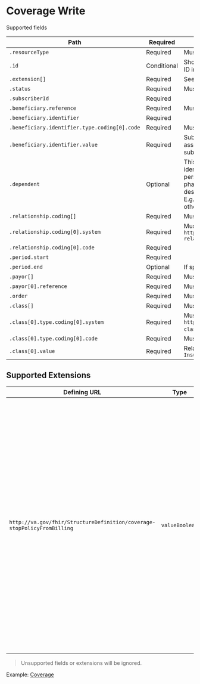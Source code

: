 # Coverage Write

Supported fields

|Path|Required|Notes|
|---|---|---|
|`.resourceType` | Required | Must be `Coverage`. |
|`.id` | Conditional | Should be omitted on create. Must match Coverage ID in URL on update. |
| `.extension[]` | Required | See [Supported Extensions](#supported-extensions) below. |
| `.status` | Required | Must be `active`. |
| `.subscriberId` | Required | |
| `.beneficiary.reference` | Required | Must be full or relative URL to `Patient` resource. |
| `.beneficiary.identifier` | Required | |
| `.beneficiary.identifier.type.coding[0].code` | Required | Must be `MB`. |
| `.beneficiary.identifier.value` | Required | Subscriber's primary ID number. This number is assigned by the payer and can be found on the subscriber's insurance card. |
| `.dependent` | Optional | This is the code that is assigned by the payer to identify the patient. The payer may use a unique person code to identify each specific person on the pharmacy insurance policy. This code may also describe the patient's relationship to the cardholder. E.g., `1` card holder, `2` spouse, `3` - `999` dependents and others. |
| `.relationship.coding[]` | Required | Must contain 1 entry. |
| `.relationship.coding[0].system` | Required | Must be `http://terminology.hl7.org/CodeSystem/subscriber-relationship` |
| `.relationship.coding[0].code` | Required | |
| `.period.start` | Required | |
| `.period.end` | Optional | If specified, must be after `.period.start`. |
| `.payor[]` | Required | Must contain 1 entry. |
| `.payor[0].reference` | Required | Must be full or relative URL to an `Organization`. |
| `.order` | Required | Must be `1`, `2`, or `3` for _Primary_, _Secondary_, or _Tertiary_. |
| `.class[]` | Required | Must contain 1 entry. |
| `.class[0].type.coding[0].system` | Required | Must be `http://terminology.hl7.org/CodeSystem/coverage-class`. |
| `.class[0].type.coding[0].code` | Required | Must be `group`. |
| `.class[0].value` | Required | Relative reference to `InsurancePlan`, e.g `InsurancePlan/I3-1JeCN3qnboBvfJAeuA5VVg` |

## Supported Extensions

| Defining URL | Type | Required | Notes |
|---|---|---|---|
| `http://va.gov/fhir/StructureDefinition/coverage-stopPolicyFromBilling` | `valueBoolean` | Required | Determines whether or not claims may be created for the insurance policy. This field is used primarily for CHAMPUS policies. If the patient is covered under CHAMPUS, but it is known that claims should never be submitted to the CHAMPUS Fiscal Intermediary. A `true` value will prohibit Pharmacy claims submissions to the CHAMPUS Fiscal Intermediary. |

> Unsupported fields or extensions will be ignored.

Example: [Coverage](../vista-fhir-query/samples/coverageCreate.json)
